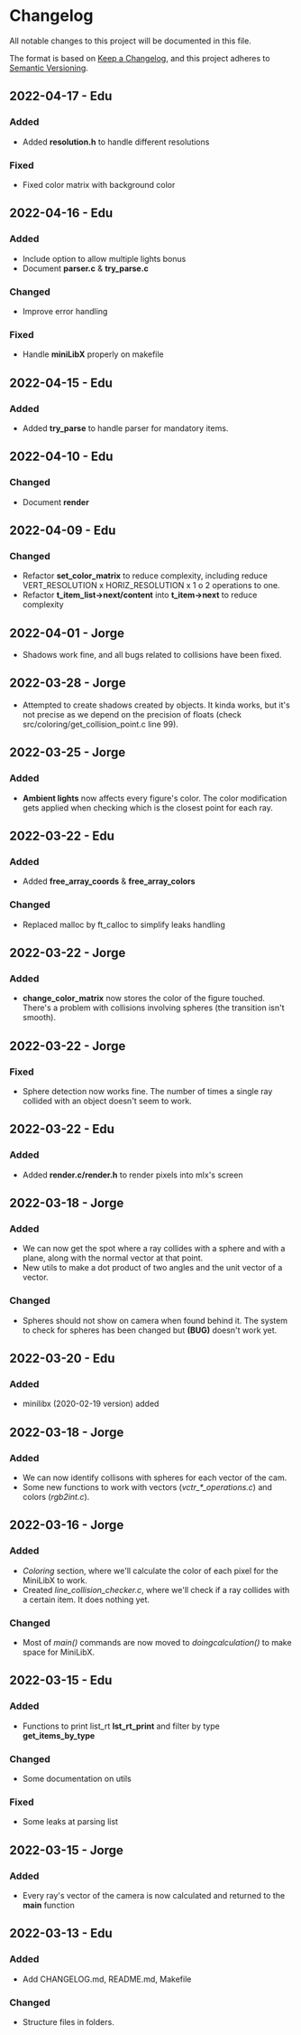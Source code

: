 # Changelog

All notable changes to this project will be documented in this file.

The format is based on [Keep a Changelog](https://keepachangelog.com/en/1.0.0/),
and this project adheres to [Semantic Versioning](https://semver.org/spec/v2.0.0.html).

## 2022-04-17 - Edu
### Added
- Added **resolution.h** to handle different resolutions
### Fixed
- Fixed color matrix with background color

## 2022-04-16 - Edu
### Added
- Include option to allow multiple lights bonus
- Document **parser.c** & **try_parse.c**
### Changed
- Improve error handling
### Fixed
- Handle **miniLibX** properly on makefile
## 2022-04-15 - Edu
### Added
- Added **try_parse** to handle parser for mandatory items.
## 2022-04-10 - Edu
### Changed
- Document **render**

## 2022-04-09 - Edu
### Changed
- Refactor **set_color_matrix** to reduce complexity, including reduce VERT_RESOLUTION x HORIZ_RESOLUTION x 1 o 2 operations to one.
- Refactor **t_item_list->next/content** into **t_item->next** to reduce complexity

## 2022-04-01 - Jorge
- Shadows work fine, and all bugs related to collisions have been fixed.
## 2022-03-28 - Jorge
- Attempted to create shadows created by objects. It kinda works, but it's not precise as we depend on the precision of floats (check src/coloring/get_collision_point.c line 99).

## 2022-03-25 - Jorge
### Added
- **Ambient lights** now affects every figure's color. The color modification gets applied when checking which is the closest point for each ray.

## 2022-03-22 - Edu
### Added
- Added **free_array_coords** & **free_array_colors**
### Changed
- Replaced malloc by ft_calloc to simplify leaks handling

## 2022-03-22 - Jorge
### Added
- **change_color_matrix** now stores the color of the figure touched. There's a problem with collisions involving spheres (the transition isn't smooth).
## 2022-03-22 - Jorge
### Fixed
- Sphere detection now works fine. The number of times a single ray collided with an object doesn't seem to work.

## 2022-03-22 - Edu
### Added
- Added **render.c/render.h** to render pixels into mlx's screen

## 2022-03-18 - Jorge
### Added
- We can now get the spot where a ray collides with a sphere and with a plane, along with the normal vector at that point.
- New utils to make a dot product of two angles and the unit vector of a vector.
### Changed
- Spheres should not show on camera when found behind it. The system to check for spheres has been changed but **(BUG)** doesn't work yet.

## 2022-03-20 - Edu
### Added
- minilibx (2020-02-19 version) added

## 2022-03-18 - Jorge
### Added
- We can now identify collisons with spheres for each vector of the cam.
- Some new functions to work with vectors (*vctr_\*_operations.c*) and colors (*rgb2int.c*).

## 2022-03-16 - Jorge
### Added
- *Coloring* section, where we'll calculate the color of each pixel for the MiniLibX to work.
- Created *line_collision_checker.c*, where we'll check if a ray collides with a certain item. It does nothing yet.
### Changed
- Most of *main()* commands are now moved to *doingcalculation()* to make space for MiniLibX.

## 2022-03-15 - Edu
### Added
- Functions to print list_rt **lst_rt_print** and filter by type **get_items_by_type**
### Changed
- Some documentation on utils
### Fixed
- Some leaks at parsing list

## 2022-03-15 - Jorge
### Added
- Every ray's vector of the camera is now calculated and returned to the **main** function

## 2022-03-13 - Edu
### Added
- Add CHANGELOG.md, README.md, Makefile
### Changed
- Structure files in folders.

